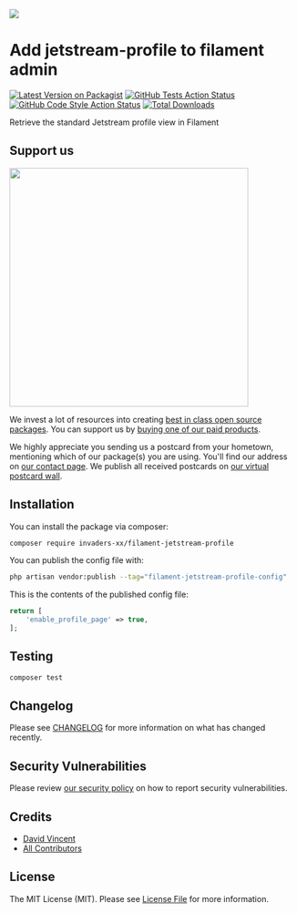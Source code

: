 
[<img src="https://github-ads.s3.eu-central-1.amazonaws.com/support-ukraine.svg?t=1" />](https://supportukrainenow.org)

# Add jetstream-profile to filament admin

[![Latest Version on Packagist](https://img.shields.io/packagist/v/invaders-xx/filament-jetstream-profile.svg?style=flat-square)](https://packagist.org/packages/invaders-xx/filament-jetstream-profile)
[![GitHub Tests Action Status](https://img.shields.io/github/workflow/status/invaders-xx/filament-jetstream-profile/run-tests?label=tests)](https://github.com/invaders-xx/filament-jetstream-profile/actions?query=workflow%3Arun-tests+branch%3Amain)
[![GitHub Code Style Action Status](https://img.shields.io/github/workflow/status/invaders-xx/filament-jetstream-profile/Check%20&%20fix%20styling?label=code%20style)](https://github.com/invaders-xx/filament-jetstream-profile/actions?query=workflow%3A"Check+%26+fix+styling"+branch%3Amain)
[![Total Downloads](https://img.shields.io/packagist/dt/invaders-xx/filament-jetstream-profile.svg?style=flat-square)](https://packagist.org/packages/invaders-xx/filament-jetstream-profile)

Retrieve the standard Jetstream profile view in Filament

## Support us

[<img src="https://github-ads.s3.eu-central-1.amazonaws.com/filament-jetstream-profile.jpg?t=1" width="419px" />](https://spatie.be/github-ad-click/filament-jetstream-profile)

We invest a lot of resources into creating [best in class open source packages](https://spatie.be/open-source). You can support us by [buying one of our paid products](https://spatie.be/open-source/support-us).

We highly appreciate you sending us a postcard from your hometown, mentioning which of our package(s) you are using. You'll find our address on [our contact page](https://spatie.be/about-us). We publish all received postcards on [our virtual postcard wall](https://spatie.be/open-source/postcards).

## Installation

You can install the package via composer:

```bash
composer require invaders-xx/filament-jetstream-profile
```

You can publish the config file with:

```bash
php artisan vendor:publish --tag="filament-jetstream-profile-config"
```

This is the contents of the published config file:

```php
return [
    'enable_profile_page' => true,
];
```

## Testing

```bash
composer test
```

## Changelog

Please see [CHANGELOG](CHANGELOG.md) for more information on what has changed recently.

## Security Vulnerabilities

Please review [our security policy](../../security/policy) on how to report security vulnerabilities.

## Credits

- [David Vincent](https://github.com/invaders-xx)
- [All Contributors](../../contributors)

## License

The MIT License (MIT). Please see [License File](LICENSE.md) for more information.
